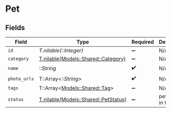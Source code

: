 # Pet


## Fields

| Field                                                                    | Type                                                                     | Required                                                                 | Description                                                              | Example                                                                  |
| ------------------------------------------------------------------------ | ------------------------------------------------------------------------ | ------------------------------------------------------------------------ | ------------------------------------------------------------------------ | ------------------------------------------------------------------------ |
| `id`                                                                     | *T.nilable(::Integer)*                                                   | :heavy_minus_sign:                                                       | N/A                                                                      | 25                                                                       |
| `category`                                                               | [T.nilable(Models::Shared::Category)](../../models/shared/category.md)   | :heavy_minus_sign:                                                       | N/A                                                                      |                                                                          |
| `name`                                                                   | *::String*                                                               | :heavy_check_mark:                                                       | N/A                                                                      | doggie                                                                   |
| `photo_urls`                                                             | T::Array<*::String*>                                                     | :heavy_check_mark:                                                       | N/A                                                                      |                                                                          |
| `tags`                                                                   | T::Array<[Models::Shared::Tag](../../models/shared/tag.md)>              | :heavy_minus_sign:                                                       | N/A                                                                      |                                                                          |
| `status`                                                                 | [T.nilable(Models::Shared::PetStatus)](../../models/shared/petstatus.md) | :heavy_minus_sign:                                                       | pet status in the store                                                  |                                                                          |